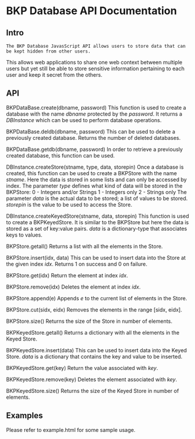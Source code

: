 BKP Database API Documentation
==============================

Intro
-----
    The BKP Database JavasScript API allows users to store data that can be kept hidden from other users.
This allows web applications to share one web context between multiple users but yet still be able to store
sensitive information pertaining to each user and keep it secret from the others.

API
---

BKPDataBase.create(dbname, password)
   This function is used to create a database with the name *dbname* protected by the *password*.
   It returns a *DBInstance* which can be used to perform database operations.

BKPDataBase.deldb(dbname, password)
   This can be used to delete a previously created database. Returns the number of deleted databases.

BKPDataBase.getdb(dbname, password)
   In order to retrieve a previously created database, this function can be used.

DBInstance.createStore(stname, type, data, storepin)
   Once a database is created, this function can be used to create a BKPStore with the name *stname*. Here the data
   is stored in some lists and can only be accessed by index. The parameter *type* defines what kind of data will be stored in the BKPStore:
   0 - Integers and/or Strings
   1 - Integers only
   2 - Strings only
   The parameter *data* is the actual data to be stored; a list of values to be stored. *storepin* is the value to be used to access the Store.

DBInstance.createKeyedStore(stname, data, storepin)
   This function is used to create a BKPKeyedStore. It is similar to the BKPStore but here the data is stored as a set of
   key:value pairs. *data* is a dictionary-type that associates keys to values.

BKPStore.getall()
   Returns a list with all the elements in the Store.

BKPStore.insert(idx, data)
   This can be used to insert data into the Store at the given index *idx*. Returns 1 on success and 0 on failure.

BKPStore.get(idx)
   Return the element at index *idx*.

BKPStore.remove(idx)
   Deletes the element at index *idx*.

BKPStore.append(e)
   Appends *e* to the current list of elements in the Store.

BKPStore.cut(sidx, eidx)
   Removes the elements in the range [sidx, eidx].

BKPStore.size()
   Returns the size of the Store in number of elements.

BKPKeyedStore.getall()
   Returns a dictionary with all the elements in the Keyed Store.

BKPKeyedStore.insert(data)
   This can be used to insert data into the Keyed Store. *data* is a dictionary
   that contains the key and value to be inserted.

BKPKeyedStore.get(key)
   Return the value associated with *key*.

BKPKeyedStore.remove(key)
   Deletes the element associated with *key*.

BKPKeyedStore.size()
   Returns the size of the Keyed Store in number of elements.

Examples
--------

Please refer to example.html for some sample usage.
